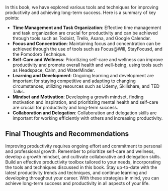 
In this book, we have explored various tools and techniques for improving productivity and achieving long-term success. Here is a summary of key points:

* **Time Management and Task Organization**: Effective time management and task organization are crucial for productivity and can be achieved through tools such as Todoist, Trello, Asana, and Google Calendar.
* **Focus and Concentration**: Maintaining focus and concentration can be achieved through the use of tools such as Focus@Will, StayFocusd, and the Pomodoro Technique.
* **Self-Care and Wellness**: Prioritizing self-care and wellness can improve productivity and promote overall health and well-being, using tools such as Headspace, Calm, and WaterMinder.
* **Learning and Development**: Ongoing learning and development are important for staying competitive and adapting to changing circumstances, utilizing resources such as Udemy, Skillshare, and TED Talks.
* **Mindset and Motivation**: Developing a growth mindset, finding motivation and inspiration, and prioritizing mental health and self-care are crucial for productivity and long-term success.
* **Collaboration and Delegation**: Collaboration and delegation skills are important for working efficiently with others and increasing productivity.

Final Thoughts and Recommendations
-------------------------------------------

Improving productivity requires ongoing effort and commitment to personal and professional growth. Remember to prioritize self-care and wellness, develop a growth mindset, and cultivate collaborative and delegation skills. Build an effective productivity toolbox tailored to your needs, incorporating the tools and techniques discussed in this book. Stay up-to-date with the latest productivity trends and techniques, and continue learning and developing throughout your career. With these strategies in mind, you can achieve long-term success and productivity in all aspects of your life.

